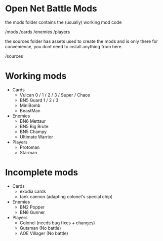 # Open Net Battle Mods

the mods folder contains the (usually) working mod code

/mods
    /cards
    /enemies
    /players

the sources folder has assets used to create the mods and is only there for convenience, you dont need to install anything from here.

/sources

# Working mods
- Cards
    - Vulcan 0 / 1 / 2 / 3 / Super / Chaos
    - BN5 Guard 1 / 2 / 3
    - MiniBomb
    - BeastMan
- Enemies
    - BN6 Mettaur
    - BN5 Big Brute
    - BN5 Champy
    - Ultimate Warrior
- Players
    - Protoman
    - Starman

# Incomplete mods
- Cards
    - exodia cards
    - tank cannon (adapting colonel's special chip)
- Enemies
    - BN2 Popper
    - BN6 Gunner
- Players
    - Colonel (needs bug fixes + changes)
    - Gutsman (No battle)
    - AOE Villager (No battle)